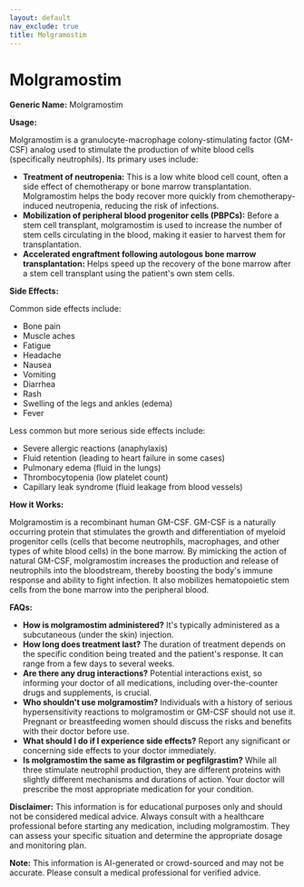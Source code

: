 ```yaml
---
layout: default
nav_exclude: true
title: Molgramostim
---
```


# Molgramostim

**Generic Name:** Molgramostim

**Usage:**

Molgramostim is a granulocyte-macrophage colony-stimulating factor (GM-CSF) analog used to stimulate the production of white blood cells (specifically neutrophils).  Its primary uses include:

* **Treatment of neutropenia:**  This is a low white blood cell count, often a side effect of chemotherapy or bone marrow transplantation.  Molgramostim helps the body recover more quickly from chemotherapy-induced neutropenia, reducing the risk of infections.
* **Mobilization of peripheral blood progenitor cells (PBPCs):**  Before a stem cell transplant, molgramostim is used to increase the number of stem cells circulating in the blood, making it easier to harvest them for transplantation.
* **Accelerated engraftment following autologous bone marrow transplantation:**  Helps speed up the recovery of the bone marrow after a stem cell transplant using the patient's own stem cells.


**Side Effects:**

Common side effects include:

* Bone pain
* Muscle aches
* Fatigue
* Headache
* Nausea
* Vomiting
* Diarrhea
* Rash
* Swelling of the legs and ankles (edema)
* Fever

Less common but more serious side effects include:

* Severe allergic reactions (anaphylaxis)
* Fluid retention (leading to heart failure in some cases)
* Pulmonary edema (fluid in the lungs)
* Thrombocytopenia (low platelet count)
* Capillary leak syndrome (fluid leakage from blood vessels)


**How it Works:**

Molgramostim is a recombinant human GM-CSF.  GM-CSF is a naturally occurring protein that stimulates the growth and differentiation of myeloid progenitor cells (cells that become neutrophils, macrophages, and other types of white blood cells) in the bone marrow. By mimicking the action of natural GM-CSF, molgramostim increases the production and release of neutrophils into the bloodstream, thereby boosting the body's immune response and ability to fight infection.  It also mobilizes hematopoietic stem cells from the bone marrow into the peripheral blood.


**FAQs:**

* **How is molgramostim administered?** It's typically administered as a subcutaneous (under the skin) injection.
* **How long does treatment last?** The duration of treatment depends on the specific condition being treated and the patient's response. It can range from a few days to several weeks.
* **Are there any drug interactions?**  Potential interactions exist, so informing your doctor of all medications, including over-the-counter drugs and supplements, is crucial.
* **Who shouldn't use molgramostim?** Individuals with a history of serious hypersensitivity reactions to molgramostim or GM-CSF should not use it.  Pregnant or breastfeeding women should discuss the risks and benefits with their doctor before use.
* **What should I do if I experience side effects?**  Report any significant or concerning side effects to your doctor immediately.
* **Is molgramostim the same as filgrastim or pegfilgrastim?** While all three stimulate neutrophil production, they are different proteins with slightly different mechanisms and durations of action.  Your doctor will prescribe the most appropriate medication for your condition.


**Disclaimer:** This information is for educational purposes only and should not be considered medical advice.  Always consult with a healthcare professional before starting any medication, including molgramostim.  They can assess your specific situation and determine the appropriate dosage and monitoring plan.


**Note:** This information is AI-generated or crowd-sourced and may not be accurate. Please consult a medical professional for verified advice.